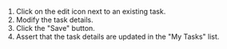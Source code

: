 1. Click on the edit icon next to an existing task.
2. Modify the task details.
3. Click the "Save" button.
4. Assert that the task details are updated in the "My Tasks" list.